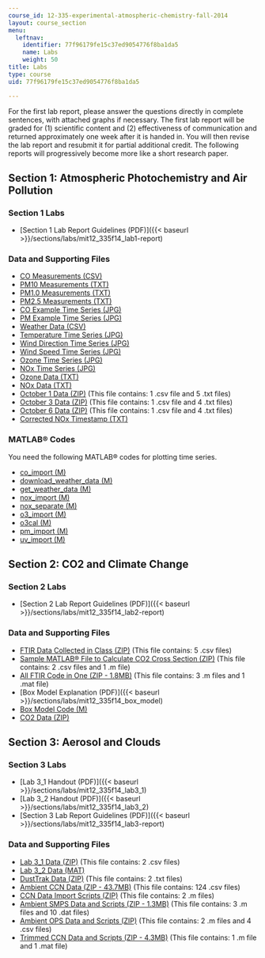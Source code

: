 ```yaml
---
course_id: 12-335-experimental-atmospheric-chemistry-fall-2014
layout: course_section
menu:
  leftnav:
    identifier: 77f96179fe15c37ed9054776f8ba1da5
    name: Labs
    weight: 50
title: Labs
type: course
uid: 77f96179fe15c37ed9054776f8ba1da5

---
```


For the first lab report, please answer the questions directly in complete sentences, with attached graphs if necessary. The first lab report will be graded for (1) scientific content and (2) effectiveness of communication and returned approximately one week after it is handed in. You will then revise the lab report and resubmit it for partial additional credit. The following reports will progressively become more like a short research paper.

Section 1: Atmospheric Photochemistry and Air Pollution
-------------------------------------------------------

### Section 1 Labs

*   [Section 1 Lab Report Guidelines (PDF)]({{< baseurl >}}/sections/labs/mit12_335f14_lab1-report)

### Data and Supporting Files

*   [CO Measurements (CSV)](/coursemedia/12-335-experimental-atmospheric-chemistry-fall-2014/39b4a18a7ba3c65ab42b49d827fdc280_MIT12_335F14_CO_measurements.csv)
*   [PM10 Measurements (TXT)](./resolveuid/810df4fbb538e598592a27a612b55313)
*   [PM1.0 Measurements (TXT)](./resolveuid/7934ad3c78dcc01c6a262527bcd26de3)
*   [PM2.5 Measurements (TXT)](./resolveuid/4808e1befdbec0c4a25b665fdedbd9aa)
*   [CO Example Time Series (JPG)](/coursemedia/12-335-experimental-atmospheric-chemistry-fall-2014/6d0f0f7482e1077e363515bc0070bef6_MIT12_335F14_CO_series.jpg)
*   [PM Example Time Series (JPG)](/coursemedia/12-335-experimental-atmospheric-chemistry-fall-2014/6e8f97e309cb8ada723acfe8458a71cb_MIT12_335F14_PM_series.jpg)
*   [Weather Data (CSV)](/coursemedia/12-335-experimental-atmospheric-chemistry-fall-2014/b59788cde783548d5506009d67dd9ff3_MIT12_335F14_meteo.csv)
*   [Temperature Time Series (JPG)](/coursemedia/12-335-experimental-atmospheric-chemistry-fall-2014/a5dafb10359c521d2fb681b3576316a1_MIT12_335F14_Temperature.jpg)
*   [Wind Direction Time Series (JPG)](/coursemedia/12-335-experimental-atmospheric-chemistry-fall-2014/0f9c1ab564ec426cd7d05b6589335967_MIT12_335F14_Wind_directio.jpg)
*   [Wind Speed Time Series (JPG)](/coursemedia/12-335-experimental-atmospheric-chemistry-fall-2014/b755d184d33310f773a28fa8a9a9f2fe_MIT12_335F14_Wind_speed.jpg)
*   [Ozone Time Series (JPG)](/coursemedia/12-335-experimental-atmospheric-chemistry-fall-2014/5d725c38ea9532b7ea259379d6973c08_MIT12_335F14_Ozone_series.jpg)
*   [NOx Time Series (JPG)](/coursemedia/12-335-experimental-atmospheric-chemistry-fall-2014/a6a51c61a6b4f0fc10bac86b412e17ff_MIT12_335F14_NOx_time.jpg)
*   [Ozone Data (TXT)](./resolveuid/26a366d4d30af0c9952f1ee7927e2478)
*   [NOx Data (TXT)](./resolveuid/d9dc311019a94b3bfc978302d0822664)
*   [October 1 Data (ZIP)](/coursemedia/12-335-experimental-atmospheric-chemistry-fall-2014/13b4310945cea134cbd3229d002c772d_MIT12_335F14_Roof_measurements_Oct_1.zip) (This file contains: 1 .csv file and 5 .txt files)
*   [October 3 Data (ZIP)](/coursemedia/12-335-experimental-atmospheric-chemistry-fall-2014/1623aadaac703efd8ac7b12b1f64f450_MIT12_335F14_Oct_3_data.zip) (This file contains: 1 .csv file and 4 .txt files)
*   [October 6 Data (ZIP)](/coursemedia/12-335-experimental-atmospheric-chemistry-fall-2014/3bc6294116b91122c6277adbcbd21a1c_MIT12_335F14_October_6_data.zip) (This file contains: 1 .csv file and 4 .txt files)
*   [Corrected NOx Timestamp (TXT)](./resolveuid/f02045ca1d95da10269955c255d9d2d2)

### MATLAB® Codes

You need the following MATLAB® codes for plotting time series.

*   [co\_import (M)](/coursemedia/12-335-experimental-atmospheric-chemistry-fall-2014/d871eeaf9f2428a3d8f9f3bdc9052198_MIT12_335F14_co_import.m)
*   [download\_weather\_data (M)](/coursemedia/12-335-experimental-atmospheric-chemistry-fall-2014/7dbceebc9aaf0880f3de1390d64f4ee0_MIT12_335F14_download_weather_data.m)
*   [get\_weather\_data (M)](/coursemedia/12-335-experimental-atmospheric-chemistry-fall-2014/62efae6ec54cfbb971578a5bc1db0ed7_MIT12_335F14_get_weather_data.m)
*   [nox\_import (M)](/coursemedia/12-335-experimental-atmospheric-chemistry-fall-2014/0d9d35b0c4c36135465b67e6abe5bd94_MIT12_335F14_nox_import.m)
*   [nox\_separate (M)](/coursemedia/12-335-experimental-atmospheric-chemistry-fall-2014/f7f4053e763a24dbefa6d82c482b06cc_MIT12_335F14_nox_separate.m)
*   [o3\_import (M)](/coursemedia/12-335-experimental-atmospheric-chemistry-fall-2014/fc5660bbd3c52fc953f0c1372f3d92ed_MIT12_335F14_o3_import.m)
*   [o3cal (M)](/coursemedia/12-335-experimental-atmospheric-chemistry-fall-2014/3978f80eadef9845e1b6396ed6acba41_MIT12_335F14_o3cal.m)
*   [pm\_import (M)](/coursemedia/12-335-experimental-atmospheric-chemistry-fall-2014/66f89ad6035ff490e56391ea0d2fc810_MIT12_335F14_pm_import.m)
*   [uv\_import (M)](/coursemedia/12-335-experimental-atmospheric-chemistry-fall-2014/61d4a791cf0ad4b3b5d63f29757086c7_MIT12_335F14_uv_import.m)

Section 2: CO2 and Climate Change
---------------------------------

### Section 2 Labs

*   [Section 2 Lab Report Guidelines (PDF)]({{< baseurl >}}/sections/labs/mit12_335f14_lab2-report)

### Data and Supporting Files

*   [FTIR Data Collected in Class (ZIP)](/coursemedia/12-335-experimental-atmospheric-chemistry-fall-2014/4f4271b4141f28e627c9b181e0ebce5b_MIT12_335F14_FTIR_data.zip) (This file contains: 5 .csv files)
*   [Sample MATLAB® File to Calculate CO2 Cross Section (ZIP)](/coursemedia/12-335-experimental-atmospheric-chemistry-fall-2014/a783ed9bbd7bf40f0286714c5492cd93_MIT12_335F14_CO2_CrossSection.zip) (This file contains: 2 .csv files and 1 .m file)
*   [All FTIR Code in One (ZIP - 1.8MB)](/coursemedia/12-335-experimental-atmospheric-chemistry-fall-2014/80a9d3130a4f04cf9356cf14241c8444_MIT12_335F14_Consolidated_FTIR_code.zip) (This file contains: 3 .m files and 1 .mat file)
*   [Box Model Explanation (PDF)]({{< baseurl >}}/sections/labs/mit12_335f14_box_model)
*   [Box Model Code (M)](/coursemedia/12-335-experimental-atmospheric-chemistry-fall-2014/1ceaa65e5cca5d0ba7ced0d107a10f5a_MIT12_335F14_Box_model_code.m)
*   [CO2 Data (ZIP)](/coursemedia/12-335-experimental-atmospheric-chemistry-fall-2014/ed717a3f24e475a448cdf1911a51118c_MIT12_335F14_CO2_data.zip)

Section 3: Aerosol and Clouds
-----------------------------

### Section 3 Labs

*   [Lab 3\_1 Handout (PDF)]({{< baseurl >}}/sections/labs/mit12_335f14_lab3_1)
*   [Lab 3\_2 Handout (PDF)]({{< baseurl >}}/sections/labs/mit12_335f14_lab3_2)
*   [Section 3 Lab Report Guidelines (PDF)]({{< baseurl >}}/sections/labs/mit12_335f14_lab3-report)

### Data and Supporting Files

*   [Lab 3\_1 Data (ZIP)](/coursemedia/12-335-experimental-atmospheric-chemistry-fall-2014/d2ce1d7e480b71b31c9da340b22fcb1b_MIT12_335F14_Lab3_1.zip) (This file contains: 2 .csv files)
*   [Lab 3\_2 Data (MAT)](/coursemedia/12-335-experimental-atmospheric-chemistry-fall-2014/e58756444d4280ea742fae74ac887485_MIT12_335F14_Lab3_2_trimmed.mat)
*   [DustTrak Data (ZIP)](/coursemedia/12-335-experimental-atmospheric-chemistry-fall-2014/83d9031f1356cd41c2638fcdf2cfa209_MIT12_335F14_DustTrak_data.zip) (This file contains: 2 .txt files)
*   [Ambient CCN Data (ZIP - 43.7MB)](/ans7870/12/12.335/f14/Ambient_CCN_data.zip) (This file contains: 124 .csv files)
*   [CCN Data Import Scripts (ZIP)](/coursemedia/12-335-experimental-atmospheric-chemistry-fall-2014/30f6f231e1bd1dc6f46dff032896f296_MIT12_335F14_CCN_import.zip) (This file contains: 2 .m files)
*   [Ambient SMPS Data and Scripts (ZIP - 1.3MB)](/coursemedia/12-335-experimental-atmospheric-chemistry-fall-2014/869a8dd663a83fd32ce6d6830fc8df00_MIT12_335F14_SMPS_import.zip) (This file contains: 3 .m files and 10 .dat files)
*   [Ambient OPS Data and Scripts (ZIP)](/coursemedia/12-335-experimental-atmospheric-chemistry-fall-2014/1efcd39837e440cec7d25ad219dff8b7_MIT12_335F14_OPS_import.zip) (This file contains: 2 .m files and 4 .csv files)
*   [Trimmed CCN Data and Scripts (ZIP - 4.3MB)](/coursemedia/12-335-experimental-atmospheric-chemistry-fall-2014/91433f35427414f55da983b5ecc66ae9_MIT12_335F14_CCN_trimmed.zip) (This file contains: 1 .m file and 1 .mat file)